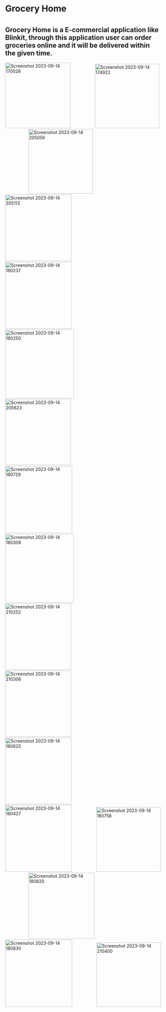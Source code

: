 <h1>Grocery Home<h1>
<h2>Grocery Home is a E-commercial application like Blinkit,
through this application user can order groceries online and it will be delivered within the given time.</h2>
  
<img width="211" alt="Screenshot 2023-09-14 170028" src="https://github.com/saimasam/Flutter_Online_Grocery_Application/assets/144828286/602c2d5f-5c1c-499c-a7b8-f836215abf2f">
&nbsp;&nbsp;&nbsp;&nbsp;&nbsp;&nbsp;&nbsp;&nbsp;&nbsp;&nbsp;&nbsp;&nbsp;&nbsp;&nbsp;&nbsp;&nbsp;&nbsp;&nbsp;
<img width="207" alt="Screenshot 2023-09-14 174922" src="https://github.com/saimasam/Flutter_Online_Grocery_Application/assets/144828286/3d300b00-295e-4171-8237-948a49a0801d">
&nbsp;&nbsp;&nbsp;&nbsp;&nbsp;&nbsp;&nbsp;&nbsp;&nbsp;&nbsp;&nbsp;&nbsp;&nbsp;&nbsp;&nbsp;&nbsp;&nbsp;&nbsp;
<img width="208" alt="Screenshot 2023-09-14 205056" src="https://github.com/saimasam/Flutter_Online_Grocery_Application/assets/144828286/f7ebee30-0e47-4d6e-8005-b04a54800bd6">
&nbsp;&nbsp;&nbsp;&nbsp;&nbsp;&nbsp;&nbsp;&nbsp;&nbsp;&nbsp;&nbsp;&nbsp;&nbsp;&nbsp;&nbsp;&nbsp;&nbsp;&nbsp;
<img width="214" alt="Screenshot 2023-09-14 205113" src="https://github.com/saimasam/Flutter_Online_Grocery_Application/assets/144828286/dd8942d3-9938-443f-84b3-aac058ab1c4d">
&nbsp;&nbsp;&nbsp;&nbsp;&nbsp;&nbsp;&nbsp;&nbsp;&nbsp;&nbsp;&nbsp;&nbsp;&nbsp;&nbsp;&nbsp;&nbsp;&nbsp;&nbsp;
<img width="215" alt="Screenshot 2023-09-14 180237" src="https://github.com/saimasam/Flutter_Online_Grocery_Application/assets/144828286/9617faeb-d49c-42ad-8393-82c2f9a9bcd1">
&nbsp;&nbsp;&nbsp;&nbsp;&nbsp;&nbsp;&nbsp;&nbsp;&nbsp;&nbsp;&nbsp;&nbsp;&nbsp;&nbsp;&nbsp;&nbsp;&nbsp;&nbsp;
<img width="221" alt="Screenshot 2023-09-14 180250" src="https://github.com/saimasam/Flutter_Online_Grocery_Application/assets/144828286/59dea995-21ee-4611-ade1-4882620899a7">
&nbsp;&nbsp;&nbsp;&nbsp;&nbsp;&nbsp;&nbsp;&nbsp;&nbsp;&nbsp;&nbsp;&nbsp;&nbsp;&nbsp;&nbsp;&nbsp;&nbsp;&nbsp;
<img width="212" alt="Screenshot 2023-09-14 205623" src="https://github.com/saimasam/Flutter_Online_Grocery_Application/assets/144828286/d49a2587-3e8b-41d2-9ce5-2a9474c4b2b6">
&nbsp;&nbsp;&nbsp;&nbsp;&nbsp;&nbsp;&nbsp;&nbsp;&nbsp;&nbsp;&nbsp;&nbsp;&nbsp;&nbsp;&nbsp;&nbsp;&nbsp;&nbsp;
<img width="216" alt="Screenshot 2023-09-14 180729" src="https://github.com/saimasam/Flutter_Online_Grocery_Application/assets/144828286/2fba9b59-3a22-46ad-b42e-855f8a087ed2">
&nbsp;&nbsp;&nbsp;&nbsp;&nbsp;&nbsp;&nbsp;&nbsp;&nbsp;&nbsp;&nbsp;&nbsp;&nbsp;&nbsp;&nbsp;&nbsp;&nbsp;&nbsp;
<img width="221" alt="Screenshot 2023-09-14 180308" src="https://github.com/saimasam/Flutter_Online_Grocery_Application/assets/144828286/c6669145-3957-461c-a9a9-84fe45861d88">
&nbsp;&nbsp;&nbsp;&nbsp;&nbsp;&nbsp;&nbsp;&nbsp;&nbsp;&nbsp;&nbsp;&nbsp;&nbsp;&nbsp;&nbsp;&nbsp;&nbsp;&nbsp;
<img width="213" alt="Screenshot 2023-09-14 210252" src="https://github.com/saimasam/Flutter_Online_Grocery_Application/assets/144828286/608237f5-9b73-43d8-b4cc-017c70cf3a79">
&nbsp;&nbsp;&nbsp;&nbsp;&nbsp;&nbsp;&nbsp;&nbsp;&nbsp;&nbsp;&nbsp;&nbsp;&nbsp;&nbsp;&nbsp;&nbsp;&nbsp;&nbsp;
<img width="213" alt="Screenshot 2023-09-14 210306" src="https://github.com/saimasam/Flutter_Online_Grocery_Application/assets/144828286/760ac610-b89e-4074-8519-12e80005205e">
&nbsp;&nbsp;&nbsp;&nbsp;&nbsp;&nbsp;&nbsp;&nbsp;&nbsp;&nbsp;&nbsp;&nbsp;&nbsp;&nbsp;&nbsp;&nbsp;&nbsp;&nbsp;
<img width="214" alt="Screenshot 2023-09-14 180625" src="https://github.com/saimasam/Flutter_Online_Grocery_Application/assets/144828286/5c342418-a2bb-4d57-9fc1-f2e6ab33b775">
&nbsp;&nbsp;&nbsp;&nbsp;&nbsp;&nbsp;&nbsp;&nbsp;&nbsp;&nbsp;&nbsp;&nbsp;&nbsp;&nbsp;&nbsp;&nbsp;&nbsp;&nbsp;
<img width="215" alt="Screenshot 2023-09-14 180427" src="https://github.com/saimasam/Flutter_Online_Grocery_Application/assets/144828286/1855fff1-7682-49e8-803b-fafdc9f07dcb">
&nbsp;&nbsp;&nbsp;&nbsp;&nbsp;&nbsp;&nbsp;&nbsp;&nbsp;&nbsp;&nbsp;&nbsp;&nbsp;&nbsp;&nbsp;&nbsp;&nbsp;&nbsp;
<img width="208" alt="Screenshot 2023-09-14 180758" src="https://github.com/saimasam/Flutter_Online_Grocery_Application/assets/144828286/03d25627-3e4e-4141-8f75-76775188937b">
&nbsp;&nbsp;&nbsp;&nbsp;&nbsp;&nbsp;&nbsp;&nbsp;&nbsp;&nbsp;&nbsp;&nbsp;&nbsp;&nbsp;&nbsp;&nbsp;&nbsp;&nbsp;
<img width="213" alt="Screenshot 2023-09-14 180820" src="https://github.com/saimasam/Flutter_Online_Grocery_Application/assets/144828286/e6acf5e7-cfe2-444e-8369-2d6634b6255e">
&nbsp;&nbsp;&nbsp;&nbsp;&nbsp;&nbsp;&nbsp;&nbsp;&nbsp;&nbsp;&nbsp;&nbsp;&nbsp;&nbsp;&nbsp;&nbsp;&nbsp;&nbsp;
<img width="216" alt="Screenshot 2023-09-14 180830" src="https://github.com/saimasam/Flutter_Online_Grocery_Application/assets/144828286/279ca46c-3b0f-443f-8108-1dd1c22843ae">
&nbsp;&nbsp;&nbsp;&nbsp;&nbsp;&nbsp;&nbsp;&nbsp;&nbsp;&nbsp;&nbsp;&nbsp;&nbsp;&nbsp;&nbsp;&nbsp;&nbsp;&nbsp;
<img width="207" alt="Screenshot 2023-09-14 210400" src="https://github.com/saimasam/Flutter_Online_Grocery_Application/assets/144828286/4c6c8ac7-fc1e-423d-bff7-4817cb04e213">
